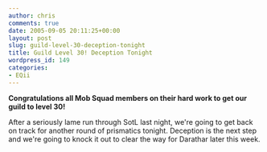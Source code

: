```yaml
---
author: chris
comments: true
date: 2005-09-05 20:11:25+00:00
layout: post
slug: guild-level-30-deception-tonight
title: Guild Level 30! Deception Tonight
wordpress_id: 149
categories:
- EQii
---
```


**Congratulations all Mob Squad members on their hard work to get our guild to level 30!**

After a seriously lame run through SotL last night, we're going to get back on track for another round of prismatics tonight. Deception is the next step and we're going to knock it out to clear the way for Darathar later this week.


